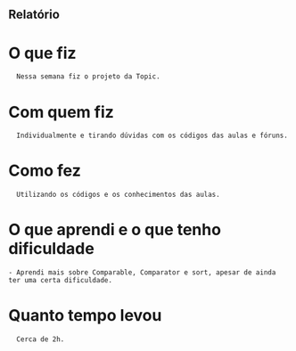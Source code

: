 ## Relatório

# O que fiz
```
  Nessa semana fiz o projeto da Topic.
```
# Com quem fiz
```
  Individualmente e tirando dúvidas com os códigos das aulas e fóruns.
```
# Como fez
```
  Utilizando os códigos e os conhecimentos das aulas.
```
# O que aprendi e o que tenho dificuldade 
```
- Aprendi mais sobre Comparable, Comparator e sort, apesar de ainda ter uma certa dificuldade.
```
# Quanto tempo levou
```
  Cerca de 2h.
```